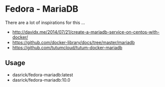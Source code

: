 # Fedora - MariaDB

There are a lot of inspirations for this ...

* http://davidx.me/2014/07/21/create-a-mariadb-service-on-centos-with-docker/
* https://github.com/docker-library/docs/tree/master/mariadb
* https://github.com/tutumcloud/tutum-docker-mariadb

## Usage

* dasrick/fedora-mariadb:latest
* dasrick/fedora-mariadb:10.0